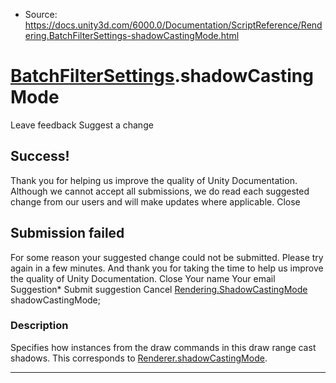 * Source: https://docs.unity3d.com/6000.0/Documentation/ScriptReference/Rendering.BatchFilterSettings-shadowCastingMode.html

#  [BatchFilterSettings](https://docs.unity3d.com/6000.0/Documentation/ScriptReference/Rendering.BatchFilterSettings.html).shadowCastingMode
Leave feedback
Suggest a change
## Success!
Thank you for helping us improve the quality of Unity Documentation. Although we cannot accept all submissions, we do read each suggested change from our users and will make updates where applicable.
Close
## Submission failed
For some reason your suggested change could not be submitted. Please <a>try again</a> in a few minutes. And thank you for taking the time to help us improve the quality of Unity Documentation.
Close
Your name Your email Suggestion* Submit suggestion
Cancel
[Rendering.ShadowCastingMode](https://docs.unity3d.com/6000.0/Documentation/ScriptReference/Rendering.ShadowCastingMode.html) shadowCastingMode; 
### Description
Specifies how instances from the draw commands in this draw range cast shadows.
This corresponds to [Renderer.shadowCastingMode](https://docs.unity3d.com/6000.0/Documentation/ScriptReference/Renderer-shadowCastingMode.html).
* * *
